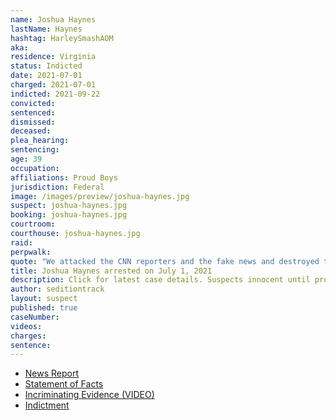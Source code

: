 ```yaml
---
name: Joshua Haynes
lastName: Haynes
hashtag: HarleySmashAOM
aka:
residence: Virginia
status: Indicted
date: 2021-07-01
charged: 2021-07-01
indicted: 2021-09-22
convicted:
sentenced:
dismissed:
deceased:
plea_hearing:
sentencing:
age: 39
occupation:
affiliations: Proud Boys
jurisdiction: Federal
image: /images/preview/joshua-haynes.jpg
suspect: joshua-haynes.jpg
booking: joshua-haynes.jpg
courtroom:
courthouse: joshua-haynes.jpg
raid:
perpwalk:
quote: "We attacked the CNN reporters and the fake news and destroyed tens of thousands of dollars of their video and television equipment here‘s a picture behind me of the pile we made out of it."
title: Joshua Haynes arrested on July 1, 2021
description: Click for latest case details. Suspects innocent until proven guilty.
author: seditiontrack
layout: suspect
published: true
caseNumber:
videos:
charges:
sentence:
---
```


- [News Report](https://www.msn.com/en-us/news/crime/covington-man-arrested-charged-in-connection-with-capitol-attacks/ar-AALG1lP)
- [Statement of Facts](https://www.justice.gov/usao-dc/case-multi-defendant/file/1408561/download)
- [Incriminating Evidence (VIDEO)](https://vimeo.com/498179103)
- [Indictment](https://extremism.gwu.edu/sites/g/files/zaxdzs2191/f/Joshua%20Dillon%20Haynes%20Indictment.pdf)
